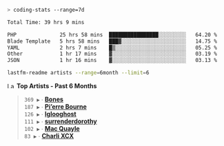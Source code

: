 ```zsh
> coding-stats --range=7d
```

<!--START_SECTION:waka-->

```txt
Total Time: 39 hrs 9 mins

PHP              25 hrs 58 mins  ████████████████░░░░░░░░░   64.20 %
Blade Template   5 hrs 58 mins   ███▓░░░░░░░░░░░░░░░░░░░░░   14.75 %
YAML             2 hrs 7 mins    █▒░░░░░░░░░░░░░░░░░░░░░░░   05.25 %
Other            1 hr 17 mins    ▓░░░░░░░░░░░░░░░░░░░░░░░░   03.19 %
JSON             1 hr 16 mins    ▓░░░░░░░░░░░░░░░░░░░░░░░░   03.13 %
```

<!--END_SECTION:waka-->

```zsh
lastfm-readme artists --range=6month --limit=6
```

<!--START_LASTFM_ARTISTS:{"period": "6month", "rows": 6}-->
<a href="https://last.fm" target="_blank"><img src="https://user-images.githubusercontent.com/17434202/215290617-e793598d-d7c9-428f-9975-156db1ba89cc.svg" alt="Last.fm Logo" width="18" height="13"/></a> **Top Artists - Past 6 Months**

> `369 ▶️` ∙ **[Bones](https://www.last.fm/music/Bones)**<br/>
> `187 ▶️` ∙ **[Pi’erre Bourne](https://www.last.fm/music/Pi%E2%80%99erre+Bourne)**<br/>
> `126 ▶️` ∙ **[Iglooghost](https://www.last.fm/music/Iglooghost)**<br/>
> `111 ▶️` ∙ **[surrenderdorothy](https://www.last.fm/music/surrenderdorothy)**<br/>
> `102 ▶️` ∙ **[Mac Quayle](https://www.last.fm/music/Mac+Quayle)**<br/>
> `83 ▶️` ∙ **[Charli XCX](https://www.last.fm/music/Charli+XCX)**<br/>
<!--END_LASTFM_ARTISTS-->
